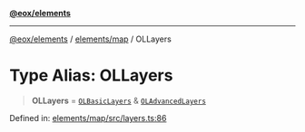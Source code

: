 [**@eox/elements**](../../../README.md)

***

[@eox/elements](../../../modules.md) / [elements/map](../README.md) / OLLayers

# Type Alias: OLLayers

> **OLLayers** = [`OLBasicLayers`](OLBasicLayers.md) & [`OLAdvancedLayers`](OLAdvancedLayers.md)

Defined in: [elements/map/src/layers.ts:86](https://github.com/EOX-A/EOxElements/blob/06d2a3f117adcd4ad69f31388ca5094d06b1baf6/elements/map/src/layers.ts#L86)
